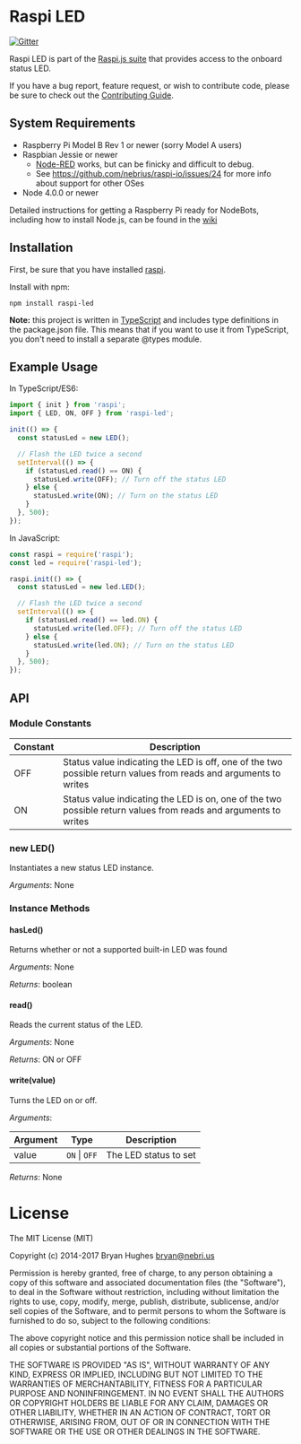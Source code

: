 Raspi LED
==========

[![Gitter](https://badges.gitter.im/Join%20Chat.svg)](https://gitter.im/nebrius/raspi-io?utm_source=badge&utm_medium=badge&utm_campaign=pr-badge&utm_content=badge)

Raspi LED is part of the [Raspi.js suite](https://github.com/nebrius/raspi) that provides access to the onboard status LED.

If you have a bug report, feature request, or wish to contribute code, please be sure to check out the [Contributing Guide](blob/master/CONTRIBUTING.md).

## System Requirements

- Raspberry Pi Model B Rev 1 or newer (sorry Model A users)
- Raspbian Jessie or newer
  - [Node-RED](http://nodered.org/) works, but can be finicky and difficult to debug.
  - See https://github.com/nebrius/raspi-io/issues/24 for more info about support for other OSes
- Node 4.0.0 or newer

Detailed instructions for getting a Raspberry Pi ready for NodeBots, including how to install Node.js, can be found in the [wiki](https://github.com/nebrius/raspi-io/wiki/Getting-a-Raspberry-Pi-ready-for-NodeBots)

## Installation

First, be sure that you have installed [raspi](https://github.com/nebrius/raspi).

Install with npm:

```Shell
npm install raspi-led
```

**Note:** this project is written in [TypeScript](http://www.typescriptlang.org/) and includes type definitions in the package.json file. This means that if you want to use it from TypeScript, you don't need to install a separate @types module.

## Example Usage

In TypeScript/ES6:

```JavaScript
import { init } from 'raspi';
import { LED, ON, OFF } from 'raspi-led';

init(() => {
  const statusLed = new LED();

  // Flash the LED twice a second
  setInterval(() => {
    if (statusLed.read() == ON) {
      statusLed.write(OFF); // Turn off the status LED
    } else {
      statusLed.write(ON); // Turn on the status LED
    }
  }, 500);
});
```

In JavaScript:

```JavaScript
const raspi = require('raspi');
const led = require('raspi-led');

raspi.init(() => {
  const statusLed = new led.LED();

  // Flash the LED twice a second
  setInterval(() => {
    if (statusLed.read() == led.ON) {
      statusLed.write(led.OFF); // Turn off the status LED
    } else {
      statusLed.write(led.ON); // Turn on the status LED
    }
  }, 500);
});
```

## API

### Module Constants

<table>
  <thead>
    <tr>
      <th>Constant</th>
      <th>Description</th>
    </tr>
  </thead>
  <tr>
    <td>OFF</td>
    <td>Status value indicating the LED is off, one of the two possible return values from reads and arguments to writes</td>
  </tr>
  <tr>
    <td>ON</td>
    <td>Status value indicating the LED is on, one of the two possible return values from reads and arguments to writes</td>
  </tr>
</table>

### new LED()

Instantiates a new status LED instance.

_Arguments_: None

### Instance Methods

#### hasLed()

Returns whether or not a supported built-in LED was found

_Arguments_: None

_Returns_: boolean

#### read()

Reads the current status of the LED.

_Arguments_: None

_Returns_: ON or OFF

#### write(value)

Turns the LED on or off.

_Arguments_:

<table>
  <thead>
    <tr>
      <th>Argument</th>
      <th>Type</th>
      <th>Description</th>
    </tr>
  </thead>
  <tr>
    <td>value</td>
    <td><code>ON</code> | <code>OFF</code></td>
    <td>The LED status to set</td>
  </tr>
</table>

_Returns_: None

License
=======

The MIT License (MIT)

Copyright (c) 2014-2017 Bryan Hughes <bryan@nebri.us>

Permission is hereby granted, free of charge, to any person obtaining a copy
of this software and associated documentation files (the "Software"), to deal
in the Software without restriction, including without limitation the rights
to use, copy, modify, merge, publish, distribute, sublicense, and/or sell
copies of the Software, and to permit persons to whom the Software is
furnished to do so, subject to the following conditions:

The above copyright notice and this permission notice shall be included in
all copies or substantial portions of the Software.

THE SOFTWARE IS PROVIDED "AS IS", WITHOUT WARRANTY OF ANY KIND, EXPRESS OR
IMPLIED, INCLUDING BUT NOT LIMITED TO THE WARRANTIES OF MERCHANTABILITY,
FITNESS FOR A PARTICULAR PURPOSE AND NONINFRINGEMENT. IN NO EVENT SHALL THE
AUTHORS OR COPYRIGHT HOLDERS BE LIABLE FOR ANY CLAIM, DAMAGES OR OTHER
LIABILITY, WHETHER IN AN ACTION OF CONTRACT, TORT OR OTHERWISE, ARISING FROM,
OUT OF OR IN CONNECTION WITH THE SOFTWARE OR THE USE OR OTHER DEALINGS IN
THE SOFTWARE.

